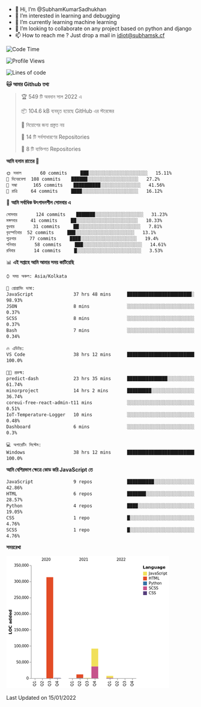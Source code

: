 - 👋 Hi, I’m @SubhamKumarSadhukhan
- 👀 I’m interested in learning and debugging
- 🌱 I’m currently learning machine learning
- 💞️ I’m looking to collaborate on any project based on python and django
- 📫 How to reach me ?
      Just drop a mail in idiot@subhamsk.cf

<!---
SubhamKumarSadhukhan/SubhamKumarSadhukhan is a ✨ special ✨ repository because its `README.md` (this file) appears on your GitHub profile.
You can click the Preview link to take a look at your changes.
--->


<!--START_SECTION:waka-->
![Code Time](http://img.shields.io/badge/Code%20Time-82%20hrs%2010%20mins-blue)

![Profile Views](http://img.shields.io/badge/%E0%A6%AA%E0%A7%8D%E0%A6%B0%E0%A7%8B%E0%A6%AB%E0%A6%BE%E0%A6%87%E0%A6%B2%20%E0%A6%A6%E0%A6%B0%E0%A7%8D%E0%A6%B6%E0%A6%A8-76-blue)

![Lines of code](https://img.shields.io/badge/%E0%A6%B9%E0%A7%8D%E0%A6%AF%E0%A6%BE%E0%A6%B2%E0%A7%8B%20%E0%A6%93%E0%A6%AF%E0%A6%BC%E0%A6%BE%E0%A6%B0%E0%A7%8D%E0%A6%B2%E0%A7%8D%E0%A6%A1%20%E0%A6%A5%E0%A7%87%E0%A6%95%E0%A7%87%20%E0%A6%86%E0%A6%AE%E0%A6%BF%20%E0%A6%B2%E0%A6%BF%E0%A6%96%E0%A7%87%E0%A6%9B%E0%A6%BF-426%20Thousand%20%E0%A6%95%E0%A7%8B%E0%A6%A1%E0%A7%87%E0%A6%B0%20%E0%A6%B2%E0%A6%BE%E0%A6%87%E0%A6%A8-blue)

**🐱 আমার Github তথ্য** 

> 🏆 549 টি অবদান সাল 2022 এ
 > 
> 📦 104.6 kB ব্যবহৃত হয়েছে GitHub এর স্টরেজের 
 > 
> 🚫 নিয়োগের জন্য প্রস্তুত নয়
 > 
> 📜 14 টি সর্বসাধারণের Repositories 
 > 
> 🔑 8 টি ব্যক্তিগত Repositories  
 > 
**আমি হলাম রাতের 🦉** 

```text
🌞 সকাল       60 commits     ███░░░░░░░░░░░░░░░░░░░░░░   15.11% 
🌆 দিনেরবেলা  108 commits    ██████░░░░░░░░░░░░░░░░░░░   27.2% 
🌃 সন্ধা      165 commits    ██████████░░░░░░░░░░░░░░░   41.56% 
🌙 রাত্রি     64 commits     ████░░░░░░░░░░░░░░░░░░░░░   16.12%

```
📅 **আমি সর্বাধিক উৎপাদনশীল সোমবার এ** 

```text
সোমবার       124 commits    ███████░░░░░░░░░░░░░░░░░░   31.23% 
মঙ্গলবার     41 commits     ██░░░░░░░░░░░░░░░░░░░░░░░   10.33% 
বুধবার       31 commits     ██░░░░░░░░░░░░░░░░░░░░░░░   7.81% 
বৃহস্পতিবার  52 commits     ███░░░░░░░░░░░░░░░░░░░░░░   13.1% 
শুক্রবার     77 commits     ████░░░░░░░░░░░░░░░░░░░░░   19.4% 
শনিবার       58 commits     ███░░░░░░░░░░░░░░░░░░░░░░   14.61% 
রবিবার       14 commits     █░░░░░░░░░░░░░░░░░░░░░░░░   3.53%

```


📊 **এই সপ্তাহে আমি আমার সময় কাটিয়েছি** 

```text
⌚︎ সময় অঞ্চল: Asia/Kolkata

💬 প্রোগ্রামিং ভাষা: 
JavaScript               37 hrs 48 mins      ████████████████████████░   98.93% 
JSON                     8 mins              ░░░░░░░░░░░░░░░░░░░░░░░░░   0.37% 
SCSS                     8 mins              ░░░░░░░░░░░░░░░░░░░░░░░░░   0.37% 
Bash                     7 mins              ░░░░░░░░░░░░░░░░░░░░░░░░░   0.34%

🔥 এডিটর: 
VS Code                  38 hrs 12 mins      █████████████████████████   100.0%

🐱‍💻 প্রকল্ম: 
predict-dash             23 hrs 35 mins      ███████████████░░░░░░░░░░   61.74% 
minorproject             14 hrs 2 mins       █████████░░░░░░░░░░░░░░░░   36.74% 
coreui-free-react-admin-t11 mins             ░░░░░░░░░░░░░░░░░░░░░░░░░   0.51% 
IoT-Temperature-Logger   10 mins             ░░░░░░░░░░░░░░░░░░░░░░░░░   0.48% 
Dashboard                6 mins              ░░░░░░░░░░░░░░░░░░░░░░░░░   0.3%

💻 অপারেটিং সিস্টেম: 
Windows                  38 hrs 12 mins      █████████████████████████   100.0%

```

**আমি বেশিরভাগ ক্ষেত্রে কোড করি JavaScript তে** 

```text
JavaScript               9 repos             ██████████░░░░░░░░░░░░░░░   42.86% 
HTML                     6 repos             ███████░░░░░░░░░░░░░░░░░░   28.57% 
Python                   4 repos             ████░░░░░░░░░░░░░░░░░░░░░   19.05% 
CSS                      1 repo              █░░░░░░░░░░░░░░░░░░░░░░░░   4.76% 
SCSS                     1 repo              █░░░░░░░░░░░░░░░░░░░░░░░░   4.76%

```


**সময়রেখা**

![Chart not found](https://raw.githubusercontent.com/SubhamKumarSadhukhan/SubhamKumarSadhukhan/main/charts/bar_graph.png) 


 Last Updated on 15/01/2022
<!--END_SECTION:waka-->
